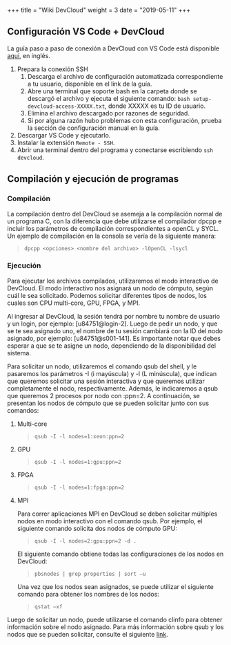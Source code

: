 +++
title = "Wiki DevCloud"
weight = 3
date = "2019-05-11"
+++

## Configuración VS Code + DevCloud

La guía paso a paso de conexión a DevCloud con VS Code está disponible [aquí](https://devcloud.intel.com/oneapi/get_started/baseToolkitSamples/), en inglés.

1. Prepara la conexión SSH
    1. Descarga el archivo de configuración automatizada correspondiente a tu usuario, disponible en el link de la guía.
    2. Abre una terminal que soporte bash en la carpeta donde se descargó el archivo y ejecuta el siguiente comando: `bash setup-devcloud-access-XXXXX.txt`, donde XXXXX es tu ID de usuario.
    3. Elimina el archivo descargado por razones de seguridad.
    4. Si por alguna razón hubo problemas con esta configuración, prueba la sección de configuración manual en la guía.
2. Descargar VS Code y ejecutarlo.
3. Instalar la extensión `Remote - SSH`.
4. Abrir una terminal dentro del programa y conectarse escribiendo `ssh devcloud`.


## Compilación y ejecución de programas


### Compilación

La compilación dentro del DevCloud se asemeja a la compilación normal de un programa C, con la diferencia que debe utilizarse el compilador dpcpp e incluir los parámetros de compilación correspondientes a openCL y SYCL. Un ejemplo de compilación en la consola se vería de la siguiente manera:

>`dpcpp <opciones> <nombre del archivo> -lOpenCL -lsycl`

### Ejecución

Para ejecutar los archivos compilados, utilizaremos el modo interactivo de DevCloud. El modo interactivo nos asignará un nodo de cómputo, según cuál le sea solicitado. Podemos solicitar diferentes tipos de nodos, los cuales son CPU multi-core, GPU, FPGA, y MPI.

Al ingresar al DevCloud, la sesión tendrá por nombre tu nombre de usuario y un login, por ejemplo: \[u84751@login-2]. Luego de pedir un nodo, y que se te sea asignado uno, el nombre de tu sesión cambiará con la ID del nodo asignado, por ejemplo: \[u84751@s001-141]. Es importante notar que debes esperar a que se te asigne un nodo, dependiendo de la disponibilidad del sistema.

Para solicitar un nodo, utilizaremos el comando qsub del shell, y le pasaremos los parámetros -I (i mayúscula) y -l (L minúscula), que indican que queremos solicitar una sesión interactiva y que queremos utilizar completamente el nodo, respectivamente. Además, le indicaremos a qsub que queremos 2 procesos por nodo con :ppn=2. A continuación, se presentan los nodos de cómputo que se pueden solicitar junto con sus comandos:

1. Multi-core
    >`qsub -I -l nodes=1:xeon:ppn=2`
2. GPU
    >`qsub -I -l nodes=1:gpu:ppn=2`
3. FPGA
    >`qsub -I -l nodes=1:fpga:ppn=2`
4. MPI

    Para correr aplicaciones MPI en DevCloud se deben solicitar múltiples nodos en modo interactivo con el comando qsub. Por ejemplo, el siguiente comando solicita dos nodos de cómputo GPU:
    >`qsub -I -l nodes=2:gpu:ppn=2 -d .` 

    El siguiente comando obtiene todas las configuraciones de los nodos en DevCloud:
    >`pbsnodes | grep properties | sort –u`

    Una vez que los nodos sean asignados, se puede utilizar el siguiente comando para obtener los nombres de los nodos:
    >`qstat –xf`

Luego de solicitar un nodo, puede utilizarse el comando clinfo para obtener información sobre el nodo asignado.
Para más información sobre qsub y los nodos que se pueden solicitar, consulte el siguiente [link](https://devcloud.intel.com/oneapi/documentation/job-submission/).
